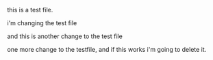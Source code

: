 this is a test file.

i'm changing the test file

and this is another change to the test file

one more change to the testfile, and if this works i'm going to delete it.
